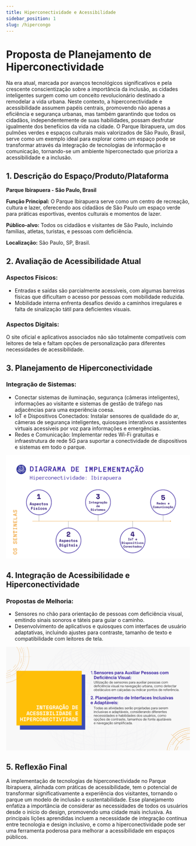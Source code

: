 ```yaml
---
title: Hiperconectividade e Acessibilidade
sidebar_position: 1
slug: /hipercongo
---
```


# Proposta de Planejamento de Hiperconectividade
Na era atual, marcada por avanços tecnológicos significativos e pela crescente conscientização sobre a importância da inclusão, as cidades inteligentes surgem como um conceito revolucionário destinado a remodelar a vida urbana. Neste contexto, a hiperconectividade e acessibilidade assumem papéis centrais, promovendo não apenas a eficiência e segurança urbanas, mas também garantindo que todos os cidadãos, independentemente de suas habilidades, possam desfrutar igualmente dos benefícios da vida na cidade. O Parque Ibirapuera, um dos pulmões verdes e espaços culturais mais valorizados de São Paulo, Brasil, serve como um exemplo ideal para explorar como um espaço pode se transformar através da integração de tecnologias de informação e comunicação, tornando-se um ambiente hiperconectado que prioriza a acessibilidade e a inclusão.

## 1. Descrição do Espaço/Produto/Plataforma
<strong>Parque Ibirapuera - São Paulo, Brasil</strong>

<strong>Função Principal:</strong> 
O Parque Ibirapuera serve como um centro de recreação, cultura e lazer, oferecendo aos cidadãos de São Paulo um espaço verde para práticas esportivas, eventos culturais e momentos de lazer.

<strong>Público-alvo:</strong> 
Todos os cidadãos e visitantes de São Paulo, incluindo famílias, atletas, turistas, e pessoas com deficiência.

<strong>Localização:</strong> São Paulo, SP, Brasil.

## 2. Avaliação de Acessibilidade Atual
### Aspectos Físicos:
- Entradas e saídas são parcialmente acessíveis, com algumas barreiras físicas que dificultam o acesso por pessoas com mobilidade reduzida.
- Mobilidade interna enfrenta desafios devido a caminhos irregulares e falta de sinalização tátil para deficientes visuais.

### Aspectos Digitais:
O site oficial e aplicativos associados não são totalmente compatíveis com leitores de tela e faltam opções de personalização para diferentes necessidades de acessibilidade.

## 3. Planejamento de Hiperconectividade

### Integração de Sistemas:
- Conectar sistemas de iluminação, segurança (câmeras inteligentes), informações ao visitante e sistemas de gestão de tráfego nas adjacências para uma experiência coesa.
- IoT e Dispositivos Conectados:
Instalar sensores de qualidade do ar, câmeras de segurança inteligentes, quiosques interativos e assistentes virtuais acessíveis por voz para informações e emergências.
- Redes e Comunicação:
Implementar redes Wi-Fi gratuitas e infraestrutura de rede 5G para suportar a conectividade de dispositivos e sistemas em todo o parque.

![Planejamento](../../../static/img/planejamento.png)

## 4. Integração de Acessibilidade e Hiperconectividade
### Propostas de Melhoria:
- Sensores no chão para orientação de pessoas com deficiência visual, emitindo sinais sonoros e táteis para guiar o caminho.
- Desenvolvimento de aplicativos e quiosques com interfaces de usuário adaptativas, incluindo ajustes para contraste, tamanho de texto e compatibilidade com leitores de tela.

![Acessibilidade](../../../static/img/acessibilidade.png)

## 5. Reflexão Final
A implementação de tecnologias de hiperconectividade no Parque Ibirapuera, alinhada com práticas de acessibilidade, tem o potencial de transformar significativamente a experiência dos visitantes, tornando o parque um modelo de inclusão e sustentabilidade. Esse planejamento enfatiza a importância de considerar as necessidades de todos os usuários desde o início do design, promovendo uma cidade mais inclusiva. As principais lições aprendidas incluem a necessidade de integração contínua entre tecnologia e design inclusivo, e como a hiperconectividade pode ser uma ferramenta poderosa para melhorar a acessibilidade em espaços públicos.